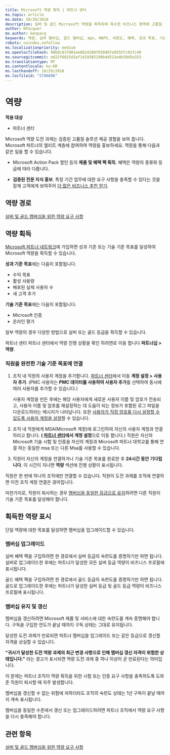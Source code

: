 ```yaml
---
title: Microsoft 역량 획득 | 파트너 센터
ms.topic: article
ms.date: 10/29/2018
description: 실버 및 골드 Microsoft 역량을 획득하여 특수한 비즈니스 영역에 고품질 솔루션을 제공하는 귀사의 검증된 전문 지식을 보여 주세요.
author: KPacquer
ms.author: kenpacq
keywords: 역량, 실버 멤버십, 골드 멤버십, mpn, MAPS, 숙련도, 혜택, 성과 목표, 기술 목표
robots: noindex,nofollow
ms.localizationpriority: medium
ms.openlocfilehash: 98b8c837001ee8b24288f658d6fe0355fc91fc40
ms.sourcegitcommit: ed22f6825d3af1d19385198b4d511e4b39d5e353
ms.translationtype: MT
ms.contentlocale: ko-KR
ms.lasthandoff: 10/29/2018
ms.locfileid: "5796896"
---
```

<!--
•   FWLink https://go.microsoft.com/fwlink/?linkid=851080 : top of page
•   FWLink https://go.microsoft.com/fwlink/?linkid=851281: top of page (duplicate)
•   FWLink https://go.microsoft.com/fwlink/?linkid=851079: Competencies (#attainment_paths)
•   FWLink https://go.microsoft.com/fwlink/?linkid=851081: Maintain and renew membership (#maintain_membership)
•   FWLink https://go.microsoft.com/fwlink/?linkid=851082: Get your employees connected to complete skill-based goals (#associating_achievements)
•   FWLink https://go.microsoft.com/fwlink/?linkid=851083 : Achievement overrides (#achievement_override)
•   FWLink: https://go.microsoft.com/fwlink/?linkid=851236: UI link, goes to the place where you import new users. Temporarily points to the Partner Center homepage.
•   FWLink: https://go.microsoft.com/fwlink/?linkid=851607 :Will go to the docs page for Silver/Gold competency achievements. Currently goes to https://partnercenter.microsoft.com/partner/cloud-solution-provider 

 -->

# <a name="competencies"></a>역량

**적용 대상**
-  파트너 센터

Microsoft 역량 도전 과제는 검증된 고품질 솔루션 제공 경험을 보여 줍니다. Microsoft 파트너의 엘리트 계층에 참여하여 역량을 홍보하세요. 역량을 통해 다음과 같은 일을 할 수 있습니다. 

*  Microsoft Action Pack 할인 등의 **제품 및 혜택 팩 획득**. 혜택은 역량의 종류와 등급에 따라 다릅니다. 

*  **검증된 전문 지식 홍보**. 특정 기간 업무에 대한 요구 사항을 충족할 수 있다는 것을 잠재 고객에게 보여주어 [더 많은 비즈니스 추천 얻기](referrals.md).

## <a href="" id="attainment_paths"></a> 역량 경로

[실버 및 골드 멤버십을 위한 역량 요구 사항](learn-about-competencies.md)

## <a name="earn-competencies"></a>역량 획득

[Microsoft 파트너 네트워크](mpn-overview.md)에 가입하면 성과 기준 또는 기술 기준 목표를 달성하여 Microsoft 역량을 획득할 수 있습니다. 

**성과 기준 목표**에는 다음이 포함됩니다. 
* 수익 목표
* 활성 사용량
* 배포된 실제 사용자 수
* 새 고객 추가

**기술 기준 목표**에는 다음이 포함됩니다. 
* Microsoft 인증
* 온라인 평가 

일부 역량의 경우 다양한 방법으로 실버 또는 골드 등급을 획득할 수 있습니다.

파트너 센터 파트너 센터에서 역량 진행 상황을 확인 하려면로 이동 합니다 **파트너십 > 역량**. 

### <a href="" id="associating_achievements"></a>직원을 완전한 기술 기준 목표에 연결

1.  조직 내 직원의 사용자 계정을 추가합니다. [파트너 센터](http://partnercenter.microsoft.com)에서 이동 **계정 설정 > 사용자 추가**. (PMC 사용자는 **PMC 데이터를 사용하여 사용자 추가**를 선택하여 동시에 여러 사용자를 추가할 수 있습니다.)

    사용자 계정을 만든 후에는 해당 사용자에게 새로운 사용자 이름 및 암호가 전송되고, 사용자 이름 및 암호를 재설정하는 데 도움이 되는 정보가 포함된 로그 파일을 다운로드하라는 메시지가 나타납니다. 또한 [사용자가 직접 암호를 다시 설정할 수 있도록 사용자 계정을 설정](https://docs.microsoft.com/en-us/azure/active-directory/active-directory-passwords-getting-started)할 수 있습니다.

2. 조직 내 직원에게 MSA(Microsoft 계정)에 로그인하여 자신의 사용자 계정과 연결하라고 합니다. **( [파트너 센터](http://partnercenter.microsoft.com)에서 계정 설정**으로 이동 합니다.) 직원은 자신의 Microsoft 기술 시험 및 인증을 자신의 계정과 Microsoft 파트너 대학교를 통해 연결 하는 동일한 msa 또는 다른 Msa를 사용할 수 있습니다.

3.  직원이 자신의 계정을 연결하거나 기술 기준 목표를 완료한 후 **24시간 동안 기다립니다**. 이 시간이 지나면 **역량** 섹션에 진행 상황이 표시됩니다.

직원은 한 번에 하나의 조직에만 연결할 수 있습니다. 직원이 도전 과제를 조직에 연결하면 이전 조직 계정 연결은 끊어집니다.

마찬가지로, 직원이 퇴사하는 경우 [멤버십을 동일한 등급으로 유지](#maintaining_membership)하려면 다른 직원이 기술 기준 목표를 달성해야 합니다.

## <a name="display-your-competency-awards"></a>획득한 역량 표시

단일 역량에 대한 목표를 달성하면 멤버십을 업그레이드할 수 있습니다.

### <a name="upgrade-your-membership"></a>멤버십 업그레이드

실버 혜택 팩을 구입하려면 한 경로에서 실버 등급의 숙련도를 증명하기만 하면 됩니다. 실버로 업그레이드한 후에는 파트너가 달성한 모든 실버 등급 역량이 비즈니스 프로필에 표시됩니다. 

골드 혜택 팩을 구입하려면 한 경로에서 골드 등급의 숙련도를 증명하기만 하면 됩니다. 골드로 업그레이드한 후에는 파트너가 달성한 실버 등급 및 골드 등급 역량이 비즈니스 프로필에 표시됩니다. 

### <a href="" id="maintain_membership"></a> 멤버십 유지 및 갱신

멤버십을 갱신하려면 Microsoft 제품 및 서비스에 대한 숙련도를 계속 증명해야 합니다. 구독을 구입한 연도가 끝날 때까지 구독 상태는 그대로 유지됩니다.

달성한 도전 과제가 만료되면 파트너 멤버십을 업그레이드 또는 같은 등급으로 갱신할 자격을 상실할 수 있습니다. 

**"귀사가 달성한 도전 역량 과제의 최근 변경 사항으로 인해 멤버십 갱신 자격이 위험한 상태입니다."** 라는 경고가 표시되면 역량 도전 과제 중 하나 이상이 곧 만료된다는 의미입니다. 

이 문제는 파트너 조직이 역량 획득을 위한 시험 또는 인증 요구 사항을 충족하도록 도와준 직원이 퇴사할 때 자주 발생합니다. 

멤버십을 갱신할 수 없는 위험에 처하더라도 조직의 숙련도 상태는 1년 구독이 끝날 때까지 계속 표시됩니다.

멤버십을 동일한 수준에서 갱신 또는 업그레이드하려면 파트너 조직에서 역량 요구 사항을 다시 충족해야 합니다.

## <a name="related-topics"></a>관련 항목

[실버 및 골드 멤버십을 위한 역량 요구 사항](learn-about-competencies.md)